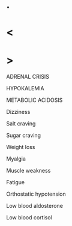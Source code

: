 # .

# <

# >

ADRENAL CRISIS

HYPOKALEMIA

METABOLIC ACIDOSIS

Dizziness

Salt craving

Sugar craving

Weight loss

Myalgia

Muscle weakness

Fatigue

Orthostatic hypotension

Low blood aldosterone

Low blood cortisol
